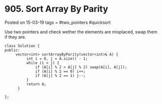 # 905. Sort Array By Parity
Posted on 15-03-19
tags =  #two_pointers #quicksort

Use two pointers and check wether the elements are misplaced, swap them if they are.

```
class Solution {
public:
     vector<int> sortArrayByParity(vector<int>& A) {
          int i = 0, j = A.size() - 1;
          while (i < j) {
              if (A[i] % 2 > A[j] % 2) swap(A[i], A[j]);
              if (A[i] % 2 == 0) i++;
              if (A[j] % 2 == 1) j--;
          }
          return A;
      }

};
```
